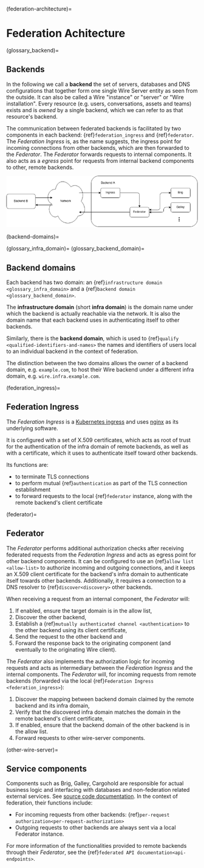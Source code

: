 (federation-architecture)=
# Federation Achitecture

(glossary_backend)=

## Backends

In the following we call a **backend** the set of servers, databases and DNS
configurations that together form one single Wire Server entity as seen from the
outside. It can also be called a Wire \"instance\" or \"server\" or \"Wire
installation\". Every resource (e.g. users, conversations, assets and teams)
exists and is *owned* by a single backend, which we can refer to as that
resource\'s backend.

The communication between federated backends is facilitated by two components in
each backend: {ref}`federation_ingress` and {ref}`federator`. The *Federation
Ingress* is, as the name suggests, the ingress point for incoming connections
from other backends, which are then forwarded to the *Federator*. The
*Federator* forwards requests to internal components. It also acts as a *egress*
point for requests from internal backend components to other, remote backends.

![image](img/federated-backend-architecture.png)

(backend-domains)=

(glossary_infra_domain)=
(glossary_backend_domain)=

## Backend domains

Each backend has two domain: an {ref}`infrastructure domain <glossary_infra_domain>` and a
{ref}`backend domain <glossary_backend_domain>`.

The **infrastructure domain** (short **infra domain**) is the domain name under which the backend
is actually reachable via the network. It is also the domain name that
each backend uses in authenticating itself to other backends.

Similarly, there is the **backend domain**, which is used to {ref}`qualify <qualified-identifiers-and-names>` the
names and identifiers of users local to an individual backend in the
context of federation.

The distinction between the two domains allows the owner of a backend
domain, e.g. `example.com`, to host their Wire backend under a
different infra domain, e.g. `wire.infra.example.com`.

(federation_ingress)=

## Federation Ingress

The *Federation Ingress* is a [Kubernetes
ingress](https://kubernetes.io/docs/concepts/services-networking/ingress/)
and uses [nginx](https://nginx.org/en/) as its underlying software.

It is configured with a set of X.509 certificates, which acts as root of
trust for the authentication of the infra domain of remote backends, as
well as with a certificate, which it uses to authenticate itself toward
other backends.

Its functions are:

-   to terminate TLS connections
-   to perform mutual {ref}`authentication` as part of the TLS connection establishment
-   to forward requests to the local {ref}`federator` instance, along with the
    remote backend\'s client certificate

(federator)=

## Federator

The *Federator* performs additional authorization checks after receiving
federated requests from the *Federation Ingress* and acts as egress
point for other backend components. It can be configured to use an
{ref}`allow list
<allow-list>` to authorize incoming and
outgoing connections, and it keeps an X.509 client certificate for the
backend\'s infra domain to authenticate itself towards other backends.
Additionally, it requires a connection to a DNS resolver to
{ref}`discover<discovery>` other backends.

When receiving a request from an internal component, the *Federator*
will:

1.  If enabled, ensure the target domain is in the allow list,
2.  Discover the other backend,
3.  Establish a {ref}`mutually authenticated channel <authentication>` to the other backend using its client certificate,
4.  Send the request to the other backend and
5.  Forward the response back to the originating component (and
    eventually to the originating Wire client).

The *Federator* also implements the authorization logic for incoming
requests and acts as intermediary between the *Federation Ingress* and
the internal components. The *Federator* will, for incoming requests
from remote backends (forwarded via the local
{ref}`Federation Ingress <federation_ingress>`):

1.  Discover the mapping
    between backend domain claimed by the remote backend and its infra
    domain,
2.  Verify that the discovered infra domain matches the domain in the
    remote backend\'s client certificate,
3.  If enabled, ensure that the backend domain of the other backend is
    in the allow list.
4.  Forward requests to other wire-server components.

(other-wire-server)=

## Service components

Components such as Brig, Galley, Cargohold are responsible
for actual business logic and interfacing with databases and
non-federation related external services. See [source code
documentation](https://github.com/wireapp/wire-server). In the context
of federation, their functions include:

-   For incoming requests from other backends:
    {ref}`per-request authorization<per-request-authorization>`
-   Outgoing requests to other backends are always sent via a local
    Federator instance.

For more information of the functionalities provided to remote backends
through their *Federator*, see the
{ref}`federated API documentation<api-endpoints>`.
